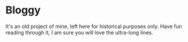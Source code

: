 Bloggy
======

It's an old project of mine, left here for historical purposes only.
Have fun reading through it, I am sure you will love the ultra-long
lines.


